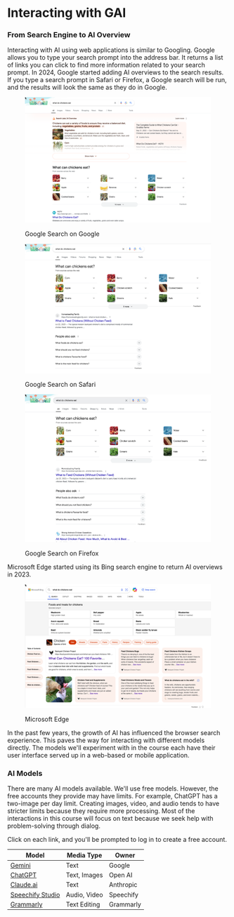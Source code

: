# Interacting with GAI

### From Search Engine to AI Overview

Interacting with AI using web applications is similar to Googling.  Google allows you to type your search prompt into the address bar.  It returns a list of links you can click to find more information related to your search prompt.  In 2024, Google started adding AI overviews to the search results.   If you type a search prompt in Safari or Firefox, a Google search will be run, and the results will look the same as they do in Google.

<div>

<figure><img src="../.gitbook/assets/google-search-results.png" alt=""><figcaption><p>Google Search on Google</p></figcaption></figure>

 

<figure><img src="../.gitbook/assets/ff-search-results.png" alt=""><figcaption><p>Google Search on Safari</p></figcaption></figure>

 

<figure><img src="../.gitbook/assets/safari-search-results.png" alt=""><figcaption><p>Google Search on Firefox</p></figcaption></figure>

</div>



Microsoft Edge started using its Bing search engine to return AI overviews in 2023.

<figure><img src="../.gitbook/assets/edge-search-results.png" alt=""><figcaption><p>Microsoft Edge </p></figcaption></figure>

In the past few years, the growth of AI has influenced the browser search experience. This paves the way for interacting with different models directly.  The models we'll experiment with in the course each have their user interface served up in a web-based or mobile application.

### AI Models

There are many AI models available. We'll use free models. However, the free accounts they provide may have limits. For example, ChatGPT has a two-image per day limit. Creating images, video, and audio tends to have stricter limits because they require more processing.  Most of the interactions in this course will focus on text because we seek help with problem-solving through dialog.&#x20;

Click on each link, and you'll be prompted to log in to create a free account.&#x20;

| Model                                             | Media Type   | Owner     |
| ------------------------------------------------- | ------------ | --------- |
| [Gemini](https://gemini.google.com/)              | Text         | Google    |
| [ChatGPT](https://chatgpt.com/)                   | Text, Images | Open AI   |
| [Claude.ai](https://claude.ai/)                   | Text         | Anthropic |
| [Speechify Studio](https://studio.speechify.com/) | Audio, Video | Speechify |
| [Grammarly](https://www.grammarly.com/)           | Text Editing | Grammarly |











